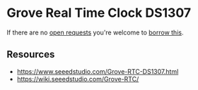 # Grove Real Time Clock DS1307
If there are no [open requests](../../../../issues?q=is%3Aissue+is%3Aopen+%22Grove+Real+Time+Clock+DS1307%22+in%3Atitle) you're welcome to [borrow this](../../../../issues/new?title=Borrow+request+for+Grove+Real+Time+Clock+DS1307&body=1+piece+of+%5Bthis%5D%28..%2Fblob%2Fmain%2F.%2FHardware%2FModules%2FGrove_Real_Time_Clock_DS1307.md%29+for+~2+weeks.).

## Resources
- https://www.seeedstudio.com/Grove-RTC-DS1307.html
- https://wiki.seeedstudio.com/Grove-RTC/
